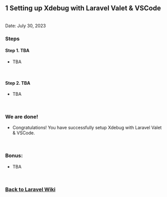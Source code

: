 ## 1 Setting up Xdebug with Laravel Valet & VSCode


<br/>Date: July 30, 2023 <br/>


### Steps
#### Step 1. TBA
- TBA

<br>


#### Step 2. TBA
- TBA

<br>

### We are done!

- Congratulations! You have successfully setup Xdebug with Laravel Valet & VSCode. 

<br>


### Bonus:
- TBA

<br>


### <a href='https://github.com/nhrrob/laravelwiki'>Back to Laravel Wiki</a>